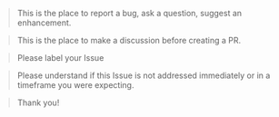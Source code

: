 > This is the place to report a bug, ask a question, suggest an enhancement.

> This is the place to make a discussion before creating a PR.

> Please label your Issue

> Please understand if this Issue is not addressed immediately or in a timeframe you were expecting.

> Thank you!
